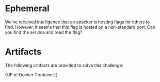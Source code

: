 # Ephemeral
We've received intelligence that an attacker is hosting flags for others to find. However, it seems that this flag is hosted on a non-standard port. Can you find the service and read the flag?

# Artifacts
The following artifacts are provided to solve this challenge:

{{IP of Docker Container}}